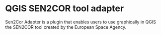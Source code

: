# QGIS SEN2COR tool adapter
Sen2Cor Adapter is a plugin that enables users to use graphically in QGIS the SEN2COR tool created by the European Space Agency.
